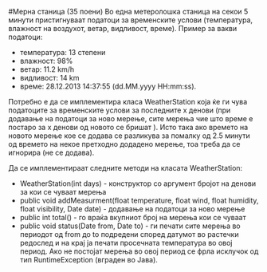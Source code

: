 #Мерна станица (35 поени)
Во една метеролошка станица на секои 5 минути пристигнуваат податоци за временските услови (температура, влажност на воздухот, ветар, видливост, време). Пример за вакви податоци:

- температура: 13 степени
- влажност: 98%
- ветар: 11.2 km/h
- видливост: 14 km
- време: 28.12.2013 14:37:55 (dd.MM.yyyy HH:mm:ss).

Потребно е да се имплементира класа WeatherStation која ќе ги чува податоците за временските услови за последните x денови (при додавање на податоци за ново мерење, сите мерења чие што време е постаро за x денови од новото се бришат ). Исто така ако времето на новото мерење кое се додава се разликува за помалку од 2.5 минути од времето на некое претходно додадено мерење, тоа треба да се игнорира (не се додава).

Да се имплементираат следните методи на класата WeatherStation:

- WeatherStation(int days) - конструктор со аргумент бројот на денови за кои се чуваат мерења
- public void addMeasurment(float temperature, float wind, float humidity, float visibility, Date date) - додавање на податоци за ново мерење
- public int total() - го враќа вкупниот број на мерења кои се чуваат
- public void status(Date from, Date to) - ги печати сите мерења во периодот од from до to подредени според датумот во растечки редослед и на крај ја печати просечната температура во овој период. Ако не постојат мерења во овој период се фрла исклучок од тип RuntimeException (вграден во Јава).